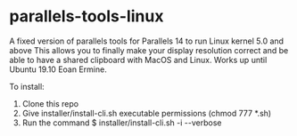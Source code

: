 # parallels-tools-linux
A fixed version of parallels tools for Parallels 14 to run Linux kernel 5.0 and above
This allows you to finally make your display resolution correct and be able to have a shared clipboard with MacOS and Linux.
Works up until Ubuntu 19.10 Eoan Ermine.

To install:
1. Clone this repo
2. Give installer/install-cli.sh executable permissions (chmod 777 *.sh)
3. Run the command $ installer/install-cli.sh -i --verbose
